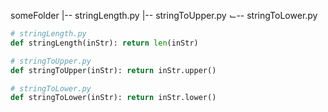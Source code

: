 someFolder 
|-- stringLength.py
|-- stringToUpper.py 
⌙-- stringToLower.py

```python
# stringLength.py
def stringLength(inStr): return len(inStr)
```

```python
# stringToUpper.py
def stringToUpper(inStr): return inStr.upper()
```

```python
# stringToLower.py
def stringToLower(inStr): return inStr.lower()
```
